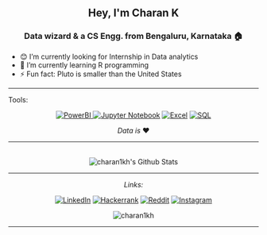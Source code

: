 
<h2 align="center">Hey, I'm Charan K</h2>
<h3 align="center"> Data wizard & a CS Engg. from Bengaluru, Karnataka 🏠</h3>


<!--
**Charan1kh/Charan1kh** is a ✨ _special_ ✨ repository because its `README.md` (this file) appears on your GitHub profile.

Here are some ideas to get you started:
-->
- 😊 I’m currently looking for Internship in Data analytics
- 🌱 I’m currently learning R programming 
- ⚡ Fun fact: Pluto is smaller than the United States

---
 Tools:<div align="center"><a href="" target="_blank"><img src="https://img.shields.io/badge/PowerBI-F2C811?style=for-the-badge&logo=Power%20BI&logoColor=white" alt="PowerBI" ></a><a href="" target="_blank">
  <img src="https://img.shields.io/badge/Jupyter-F37626.svg?&style=for-the-badge&logo=Jupyter&logoColor=white" alt="Jupyter Notebook"></a>
<a href="" target="_blank"><img src="https://img.shields.io/badge/Microsoft_Excel-217346?style=for-the-badge&logo=microsoft-excel&logoColor=white" alt="Excel"></a>
<a href="" target="_blank"><img src="https://img.shields.io/badge/MySQL-005C84?style=for-the-badge&logo=mysql&logoColor=white" alt="SQL"></a>
</div>


<div align="center">
<i>Data is </i> ❤️
</div>

---

</br>

<div align="center">
<img align="center" src="https://github-readme-stats.vercel.app/api?username=charan1kh&include_all_commits=true&count_private=true&show_icons=true&line_height=20&title_color=41fa6c&icon_color=6bb07b&text_color=a6dde0&bg_color=0,28303b,071829" alt="charan1kh's Github Stats">


---
<i>Links:</i><br>


<a href="https://www.linkedin.com/in/charan1kh/" target="_blank"><img src="https://img.shields.io/badge/LinkedIn-0077B5?style=for-the-badge&logo=linkedin&logoColor=white" alt="LinkedIn"></a>
<a href="https://www.hackerrank.com/charan1kh/" target="_blank"><img src="https://img.shields.io/badge/-Hackerrank-2EC866?style=for-the-badge&logo=HackerRank&logoColor=white" alt="Hackerrank"></a>
<a href="https://www.reddit.com/user/CtwentyOne" target="_blank"><img src="https://img.shields.io/badge/Reddit-FF4500?style=for-the-badge&logo=reddit&logoColor=white" alt="Reddit"></a>
<a href="https://www.instagram.com/ch.ar.an/" target="_blank"><img src="https://img.shields.io/badge/Instagram-E4405F?style=for-the-badge&logo=instagram&logoColor=white" alt="Instagram"></a>

<p align="center"> <img src="https://komarev.com/ghpvc/?username=charan1kh&label=Profile%20views&color=352f45&style=flat" alt="charan1kh" /> </p>

---


</div>


